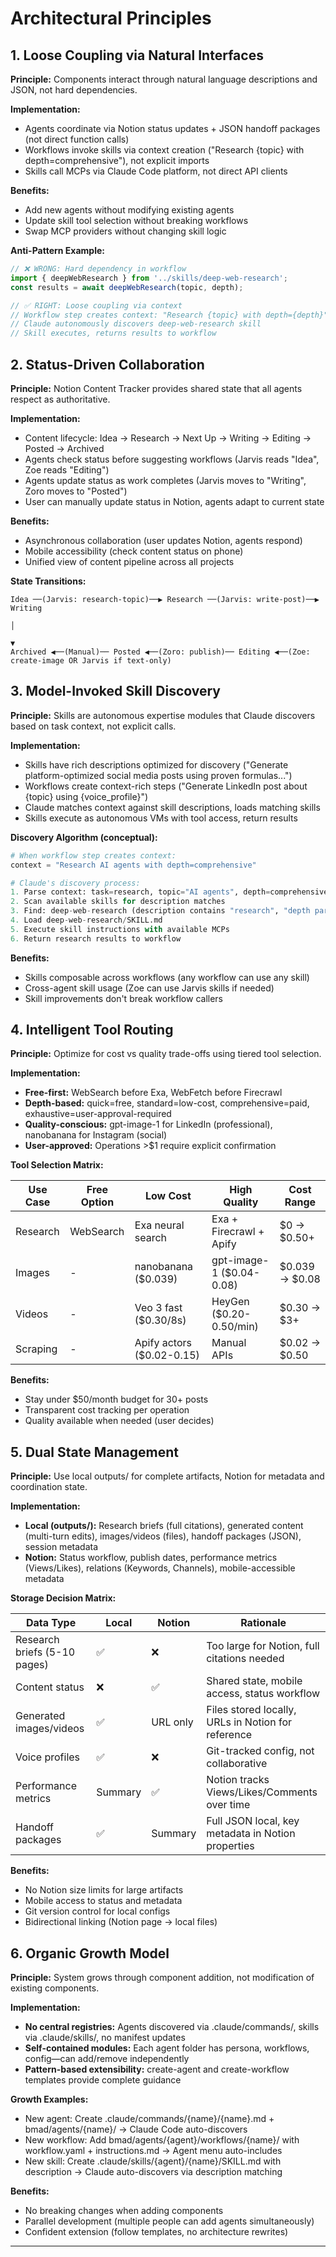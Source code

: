 # Architectural Principles

## 1. Loose Coupling via Natural Interfaces

**Principle:** Components interact through natural language descriptions and JSON, not hard dependencies.

**Implementation:**
- Agents coordinate via Notion status updates + JSON handoff packages (not direct function calls)
- Workflows invoke skills via context creation ("Research {topic} with depth=comprehensive"), not explicit imports
- Skills call MCPs via Claude Code platform, not direct API clients

**Benefits:**
- Add new agents without modifying existing agents
- Update skill tool selection without breaking workflows
- Swap MCP providers without changing skill logic

**Anti-Pattern Example:**
```javascript
// ❌ WRONG: Hard dependency in workflow
import { deepWebResearch } from '../skills/deep-web-research';
const results = await deepWebResearch(topic, depth);

// ✅ RIGHT: Loose coupling via context
// Workflow step creates context: "Research {topic} with depth={depth}"
// Claude autonomously discovers deep-web-research skill
// Skill executes, returns results to workflow
```

## 2. Status-Driven Collaboration

**Principle:** Notion Content Tracker provides shared state that all agents respect as authoritative.

**Implementation:**
- Content lifecycle: Idea → Research → Next Up → Writing → Editing → Posted → Archived
- Agents check status before suggesting workflows (Jarvis reads "Idea", Zoe reads "Editing")
- Agents update status as work completes (Jarvis moves to "Writing", Zoro moves to "Posted")
- User can manually update status in Notion, agents adapt to current state

**Benefits:**
- Asynchronous collaboration (user updates Notion, agents respond)
- Mobile accessibility (check content status on phone)
- Unified view of content pipeline across all projects

**State Transitions:**
```
Idea ──(Jarvis: research-topic)──▶ Research ──(Jarvis: write-post)──▶ Writing
                                                                          │
                                                                          ▼
Archived ◀──(Manual)── Posted ◀──(Zoro: publish)── Editing ◀──(Zoe: create-image OR Jarvis if text-only)
```

## 3. Model-Invoked Skill Discovery

**Principle:** Skills are autonomous expertise modules that Claude discovers based on task context, not explicit calls.

**Implementation:**
- Skills have rich descriptions optimized for discovery ("Generate platform-optimized social media posts using proven formulas...")
- Workflows create context-rich steps ("Generate LinkedIn post about {topic} using {voice_profile}")
- Claude matches context against skill descriptions, loads matching skills
- Skills execute as autonomous VMs with tool access, return results

**Discovery Algorithm (conceptual):**
```python
# When workflow step creates context:
context = "Research AI agents with depth=comprehensive"

# Claude's discovery process:
1. Parse context: task=research, topic="AI agents", depth=comprehensive
2. Scan available skills for description matches
3. Find: deep-web-research (description contains "research", "depth parameter", "Exa", "Apify")
4. Load deep-web-research/SKILL.md
5. Execute skill instructions with available MCPs
6. Return research results to workflow
```

**Benefits:**
- Skills composable across workflows (any workflow can use any skill)
- Cross-agent skill usage (Zoe can use Jarvis skills if needed)
- Skill improvements don't break workflow callers

## 4. Intelligent Tool Routing

**Principle:** Optimize for cost vs quality trade-offs using tiered tool selection.

**Implementation:**
- **Free-first:** WebSearch before Exa, WebFetch before Firecrawl
- **Depth-based:** quick=free, standard=low-cost, comprehensive=paid, exhaustive=user-approval-required
- **Quality-conscious:** gpt-image-1 for LinkedIn (professional), nanobanana for Instagram (social)
- **User-approved:** Operations >$1 require explicit confirmation

**Tool Selection Matrix:**

| Use Case | Free Option | Low Cost | High Quality | Cost Range |
|----------|-------------|----------|--------------|------------|
| Research | WebSearch | Exa neural search | Exa + Firecrawl + Apify | $0 → $0.50+ |
| Images | - | nanobanana ($0.039) | gpt-image-1 ($0.04-0.08) | $0.039 → $0.08 |
| Videos | - | Veo 3 fast ($0.30/8s) | HeyGen ($0.20-0.50/min) | $0.30 → $3+ |
| Scraping | - | Apify actors ($0.02-0.15) | Manual APIs | $0.02 → $0.50 |

**Benefits:**
- Stay under $50/month budget for 30+ posts
- Transparent cost tracking per operation
- Quality available when needed (user decides)

## 5. Dual State Management

**Principle:** Use local outputs/ for complete artifacts, Notion for metadata and coordination state.

**Implementation:**
- **Local (outputs/):** Research briefs (full citations), generated content (multi-turn edits), images/videos (files), handoff packages (JSON), session metadata
- **Notion:** Status workflow, publish dates, performance metrics (Views/Likes), relations (Keywords, Channels), mobile-accessible metadata

**Storage Decision Matrix:**

| Data Type | Local | Notion | Rationale |
|-----------|-------|--------|-----------|
| Research briefs (5-10 pages) | ✅ | ❌ | Too large for Notion, full citations needed |
| Content status | ❌ | ✅ | Shared state, mobile access, status workflow |
| Generated images/videos | ✅ | URL only | Files stored locally, URLs in Notion for reference |
| Voice profiles | ✅ | ❌ | Git-tracked config, not collaborative |
| Performance metrics | Summary | ✅ | Notion tracks Views/Likes/Comments over time |
| Handoff packages | ✅ | Summary | Full JSON local, key metadata in Notion properties |

**Benefits:**
- No Notion size limits for large artifacts
- Mobile access to status and metadata
- Git version control for local configs
- Bidirectional linking (Notion page → local files)

## 6. Organic Growth Model

**Principle:** System grows through component addition, not modification of existing components.

**Implementation:**
- **No central registries:** Agents discovered via .claude/commands/, skills via .claude/skills/, no manifest updates
- **Self-contained modules:** Each agent folder has persona, workflows, config—can add/remove independently
- **Pattern-based extensibility:** create-agent and create-workflow templates provide complete guidance

**Growth Examples:**
- New agent: Create .claude/commands/{name}/{name}.md + bmad/agents/{name}/ → Claude Code auto-discovers
- New workflow: Add bmad/agents/{agent}/workflows/{name}/ with workflow.yaml + instructions.md → Agent menu auto-includes
- New skill: Create .claude/skills/{agent}/{name}/SKILL.md with description → Claude auto-discovers via description matching

**Benefits:**
- No breaking changes when adding components
- Parallel development (multiple people can add agents simultaneously)
- Confident extension (follow templates, no architecture rewrites)

---
